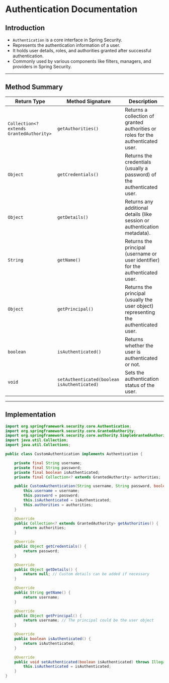 # Authentication Documentation

## Introduction

- `Authentication` is a core interface in Spring Security.
- Represents the authentication information of a user.
- It holds user details, roles, and authorities granted after successful authentication.
- Commonly used by various components like filters, managers, and providers in Spring Security.

---

## Method Summary

| Return Type                      | Method Signature                                                      | Description                                                                 |
|----------------------------------|------------------------------------------------------------------------|-----------------------------------------------------------------------------|
| `Collection<? extends GrantedAuthority>` | `getAuthorities()`                                                     | Returns a collection of granted authorities or roles for the authenticated user. |
| `Object`                         | `getCredentials()`                                                     | Returns the credentials (usually a password) of the authenticated user.    |
| `Object`                         | `getDetails()`                                                         | Returns any additional details (like session or authentication metadata).  |
| `String`                         | `getName()`                                                            | Returns the principal (username or user identifier) for the authenticated user. |
| `Object`                         | `getPrincipal()`                                                       | Returns the principal (usually the user object) representing the authenticated user. |
| `boolean`                        | `isAuthenticated()`                                                    | Returns whether the user is authenticated or not.                          |
| `void`                           | `setAuthenticated(boolean isAuthenticated)`                            | Sets the authentication status of the user.                               |

---

## Implementation

```java
import org.springframework.security.core.Authentication;
import org.springframework.security.core.GrantedAuthority;
import org.springframework.security.core.authority.SimpleGrantedAuthority;
import java.util.Collection;
import java.util.Collections;

public class CustomAuthentication implements Authentication {

    private final String username;
    private final String password;
    private final boolean isAuthenticated;
    private final Collection<? extends GrantedAuthority> authorities;

    public CustomAuthentication(String username, String password, boolean isAuthenticated, Collection<? extends GrantedAuthority> authorities) {
        this.username = username;
        this.password = password;
        this.isAuthenticated = isAuthenticated;
        this.authorities = authorities;
    }

    @Override
    public Collection<? extends GrantedAuthority> getAuthorities() {
        return authorities;
    }

    @Override
    public Object getCredentials() {
        return password;
    }

    @Override
    public Object getDetails() {
        return null; // Custom details can be added if necessary
    }

    @Override
    public String getName() {
        return username;
    }

    @Override
    public Object getPrincipal() {
        return username; // The principal could be the user object
    }

    @Override
    public boolean isAuthenticated() {
        return isAuthenticated;
    }

    @Override
    public void setAuthenticated(boolean isAuthenticated) throws IllegalArgumentException {
        this.isAuthenticated = isAuthenticated;
    }
}
```